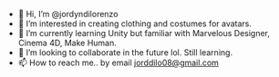 - 👋 Hi, I’m @jordyndilorenzo
- 👀 I’m interested in creating clothing and costumes for avatars. 
- 🌱 I’m currently learning Unity but familiar with Marvelous Designer, Cinema 4D, Make Human. 
- 💞️ I’m looking to collaborate in the future lol. Still learning. 
- 📫 How to reach me.. by email jorddilo08@gmail.com
<!---
jordyndilorenzo/jordyndilorenzo is a ✨ special ✨ repository because its `README.md` (this file) appears on your GitHub profile.
You can click the Preview link to take a look at your changes.
--->
